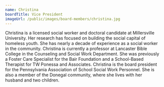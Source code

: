 ```yaml
---
name: Christina
boardTitle: Vice President
imageUrl: /public/images/board-members/christina.jpg
---
```

Christina is a licensed social worker and doctoral candidate at Millersville University. Her research has focused on building the social capital of homeless youth. She has nearly a decade of experience as a social worker in the community. Christina is currently a professor at Lancaster Bible College in the Counseling and Social Work Department. She was previously a Foster Care Specialist for the Bair Foundation and a School-Based Therapist for TW Ponessa and Associates. Christina is the board president for the Pennsylvania Association of School Social Work Personnel. She is also a member of the Donegal community, where she lives with her husband and two children.
